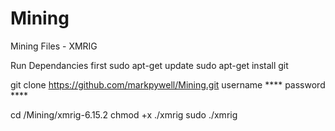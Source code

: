 # Mining
Mining Files - XMRIG

Run Dependancies first
sudo apt-get update
sudo apt-get install git

git clone https://github.com/markpywell/Mining.git
username ****
password ****

cd /Mining/xmrig-6.15.2
chmod +x ./xmrig
sudo ./xmrig
